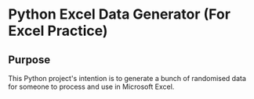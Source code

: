 # Python Excel Data Generator (For Excel Practice)

## Purpose

This Python project's intention is to generate a bunch of randomised
data for someone to process and use in Microsoft Excel.
